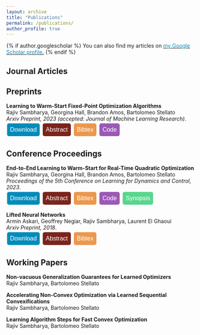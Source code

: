 ```yaml
---
layout: archive
title: "Publications"
permalink: /publications/
author_profile: true
---
```


<style>
.button {
  background-color: #4CAF50; /* Green */
  border: none;
  color: white;
  padding: 8px 8px;
  text-align: center;
  text-decoration: none;
  display: inline-block;
  font-size: 16px;
  margin: 4px 2px;
  cursor: pointer;
  border-radius: 5px;
}

.button2 {background-color: #008CBA;} /* Blue */
.button4 {background-color: #7B241C;} /* Red */ 
.button3 {background-color: #9B59B6 ;} /* Purple */ 
.button5 {background-color:#EB984E;} /* Orange-brown */
.button6 {background-color:#58D68D;} /* Green */
.button7 {background-color:#1F77B4; color:#1F77B4} /* Blue */
.button8 {background-color:#FF7F0E; color:#FF7F0E} /* Orange */
.button9 {background-color:#2CA02C; color:#2CA02C} /* Green */
.button10 {background-color:black; color:black} /* Black */
.button11 {background-color:#BF00BF; color:#BF00BF} /* Magenta */


a:link {
  color: #008CBA;
  background-color: white;
  text-decoration: none;
}
a:visited {
  color: #008CBA;
  background-color: white;
  text-decoration: none;
}
a:hover {
  color: #008CBA;
  background-color: white;
  text-decoration: none;
}
a:active {
  color: #008CBA;
  background-color: white;
  text-decoration: none;
}
</style>


{% if author.googlescholar %}
  You can also find my articles on <u><a href="{{author.googlescholar}}">my Google Scholar profile</a>.</u>
{% endif %}

## Journal Articles

## Preprints
**Learning to Warm-Start Fixed-Point Optimization Algorithms**\
Rajiv Sambharya, Georgina Hall, Brandon Amos, Bartolomeo Stellato\
*Arxiv Preprint, 2023 (accepted: Journal of Machine Learning Research)*.\
<a href="https://arxiv.org/pdf/2309.07835.pdf">
<button class="button button2">
Download
</button>
</a>
<a href='javascript:;'
onclick='$("#abs_l2ws_fp").toggle()'>
<button class="button button4">
Abstract
</button>
</a>
<a href='javascript:;'
onclick='$("#bib_l2ws_fp").toggle()'>
<button class="button button5">
Bibtex
</button>
</a>
<a href="https://github.com/stellatogrp/l2ws_fixed_point">
<button class="button button3">
Code
</button>
</a>

<div id="abs_l2ws_fp" style="text-align: justify; display: none; color: white; background-color: #7B241C" markdown="1">
We introduce a machine-learning framework to warm-start fixed-point optimization algorithms. Our architecture consists of a neural network mapping problem parameters to warm starts, followed by a predefined number of fixed-point iterations. We propose two loss functions designed to either minimize the fixed-point residual or the distance to a ground truth solution. In this way, the neural network predicts warm starts with the end-to-end goal of minimizing the downstream loss. An important feature of our architecture is its flexibility, in that it can predict a warm start for fixed-point algorithms run for any number of steps, without being limited to the number of steps it has been trained on. We provide PAC-Bayes generalization bounds on unseen data for common classes of fixed-point operators: contractive, linearly convergent, and averaged. Applying this framework to well-known applications in control, statistics, and signal processing, we observe a significant reduction in the number of iterations and solution time required to solve these problems, through learned warm starts.
</div>

<div id="bib_l2ws_fp" style="text-align: justify; display: none; color: white; background-color: #EB984E" markdown="1">
<pre>@misc{sambharya_l2ws_fp,
      title={Learning to Warm-Start Fixed-Point Optimization Algorithms}, 
      author={Rajiv Sambharya and Georgina Hall and Brandon Amos and Bartolomeo Stellato},
      year={2023},
      eprint={2309.07835},
      archivePrefix={arXiv},
      primaryClass={math.OC}
}</pre>
</div>

## Conference Proceedings



**End-to-End Learning to Warm-Start for Real-Time Quadratic Optimization**\
Rajiv Sambharya, Georgina Hall, Brandon Amos, Bartolomeo Stellato\
*Proceedings of the 5th Conference on Learning for Dynamics and Control, 2023*.\
<a href="https://proceedings.mlr.press/v211/sambharya23a/sambharya23a.pdf">
<button class="button button2">
 Download
</button>
</a>
<a href='javascript:;'
onclick='$("#abs_e2e_qp").toggle()'>
<button class="button button4">
Abstract
</button>
</a>
<a href='javascript:;'
onclick='$("#bib_e2e_qp").toggle()'>
<button class="button button5">
Bibtex
</button>
</a>
<a href="https://github.com/stellatogrp/l2ws">
<button class="button button3">
Code
</button>
</a>
<a href='javascript:;'
onclick='$("#synopsis_e2e_qp").toggle()'>
<button class="button button6">
Synopsis
</button>
</a>


<div id="abs_e2e_qp" style="text-align: justify; display: none; color: white; background-color: #7B241C" markdown="1">
First-order methods are widely used to solve convex quadratic 
programs (QPs) in real-time applications because of their low
 per-iteration cost. However, they can suffer from slow convergence 
 to accurate solutions. In this paper, we present a framework which 
 learns an effective warm-start for a popular first-order method in 
 real-time applications, Douglas-Rachford (DR) splitting, across a family
 of parametric QPs. This framework consists of two modules: a 
 feedforward neural network block, which takes as input the parameters of the QP and outputs a warm-start, and a block which performs a 
fixed number of iterations of DR splitting from this warm-start and outputs a candidate solution. A key feature of our framework is its ability to do end-to-end
learning as we differentiate through the DR iterations. To illustrate the effectiveness
of our method, we provide generalization bounds (based on Rademacher complexity)
that improve with the number of training problems and number of iterations simultaneously. We further apply our method to three real-time applications and observe that, by learning good warm-starts, we are able to significantly reduce the number of
iterations required to obtain high-quality solutions.
</div>
    
<div id="bib_e2e_qp" style="text-align: justify; display: none; color: white; background-color: #EB984E" markdown="1">
<pre>@misc{sambharya_2022_endtoend,
      title={End-to-End Learning to Warm-Start for Real-Time Quadratic Optimization}, 
      author={Rajiv Sambharya and Georgina Hall and Brandon Amos and Bartolomeo Stellato},
      year={2022},
      eprint={2212.08260},
      archivePrefix={arXiv},
      primaryClass={math.OC}
}
</pre>
</div>


<div id="synopsis_e2e_qp" style="text-align: justify; display: none; color: black; background-color: white" markdown="1">
<img src="https://www.do-mpc.com/en/latest/_images/oscillating_masses.png" width="500" 
     height="600" />
     
Consider a system of many masses and springs where the masses have actuators that we can control. The goal is to control the system so that it tracks a reference trajectory. Specifically, we aim to solve the convex optimization problem,

<img src="{{rajivsambharya.github.io}}/images/osc_mass_prob.jpg" width="400" 
     height="500"/>

where the $x_t$'s are the states and the $u_t$'s are the controls.

In the model predictive control paradigm, we solve this problem for some horizon length and implement the first control, $u_0$. After this, we resolve the problem where only the initial state parameter, $\theta = x_\{\rm{init}\}$, changes. Since we need to solve this problem many times, we will have an abundance of data to use. Standard optimization techniques don't capitalize on this data. In our work, we learn a good warm-start for Douglas-Rachford (DR) splitting from this data.

<img src="{{rajivsambharya.github.io}}/images/learning_framework_diagram.jpg" width="500" 
     height="600"/>
     
Left: standard DR splitting which maps parameter $\theta$ and initialization $z^0$ to an approximate solution $z^k(\theta)$. 
Right: Proposed learning framework consisting of two modules.
The first module is the neural network (NN) block which maps the parameter $\theta$ to a warm-start $z^k_{\mathcal{W}}(\theta)$. 
The weights of the NN, denoted by $\mathcal{W}$, are the only variables we optimize over. 
The second module runs $k$ iterations of DR splitting (which also depend on $\theta$) starting with the warm-start $z^k_{\mathcal{W}}(\theta)$ and returning a candidate solution $z^k_{\mathcal{W}}(\theta)$. 
We backpropagate from the loss $\ell_{\theta}(z^k_{\mathcal{W}}(\theta))$ through the DR iterates to learn the optimal weights $\mathcal{W}$.


<img src="{{rajivsambharya.github.io}}/images/osc_mass_eval.jpg" width="500" 
     height="600"/>
     
<button class="button button10"> o </button> no warm-start <button class="button button11"> o </button>  nearest neighbor warm-start 

learned warm-start with $k = $ {
<button class="button button7">  o </button> $5$
<button class="button button8"> o </button> $15$
<button class="button button9">  o </button>$50$ }

        
We plot the test fixed point residuals for different warm-starts of DR splitting.
We train our architecture with $k=5,15,$ and $50$ DR iterations.
We compare our results against a random initialization (black) and against warm-starting DR splitting with the nearest neighbor from the train set (magenta).
We combine operator theory and Rademacher complexity theory to provide generalization bounds that depend on both the number of evaluation iterations, $k$ and the number of training problems.

</div>


**Lifted Neural Networks**\
Armin Askari, Geoffrey Negiar, Rajiv Sambharya, Laurent El Ghaoui\
*Arxiv Preprint, 2018*.\
<a href="https://arxiv.org/pdf/1805.01532.pdf">
<button class="button button2">
Download
</button>
</a>
<a href='javascript:;'
onclick='$("#abs_lifted_nn").toggle()'>
<button class="button button4">
Abstract
</button>
</a>
<a href='javascript:;'
onclick='$("#bib_lifted_nn").toggle()'>
<button class="button button5">
Bibtex
</button>
</a>

<div id="abs_lifted_nn" style="text-align: justify; display: none; color: white; background-color: #7B241C" markdown="1">
We describe a novel family of models of multi- layer feedforward neural networks in which the activation functions are encoded via penalties in the training problem. Our approach is based on representing a non-decreasing activation function as the argmin of an appropriate convex optimization problem. The new framework allows for algorithms such as block-coordinate descent methods to be applied, in which each step is composed of a simple (no hidden layer) supervised learning problem that is parallelizable across data points and/or layers. Experiments indicate that the pro- posed models provide excellent initial guesses for weights for standard neural networks. In addition, the model provides avenues for interesting extensions, such as robustness against noisy in- puts and optimizing over parameters in activation functions.
</div>

<div id="bib_lifted_nn" style="text-align: justify; display: none; color: white; background-color: #EB984E" markdown="1">
<pre>@misc{askari_lifted_nn,
  doi = {10.48550/ARXIV.1805.01532},
  url = {https://arxiv.org/abs/1805.01532},
  author = {Askari, Armin and Negiar, Geoffrey and Sambharya, Rajiv and Ghaoui, Laurent El},
  keywords = {Machine Learning (cs.LG), Machine Learning (stat.ML), FOS: Computer and information sciences, FOS: Computer and information sciences},
  title = {Lifted Neural Networks},
  publisher = {arXiv},
  year = {2018},
  copyright = {Creative Commons Attribution Share Alike 4.0 International}
}</pre>
</div>

## Working Papers
**Non-vacuous Generalization Guarantees for Learned Optimizers**\
Rajiv Sambharya, Bartolomeo Stellato

**Accelerating Non-Convex Optimization via Learned Sequential Convexifications**\
Rajiv Sambharya, Bartolomeo Stellato

**Learning Algorithm Steps for Fast Convex Optimization**\
Rajiv Sambharya, Bartolomeo Stellato

